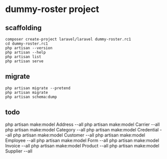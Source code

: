 # dummy-roster project

## scaffolding

```shell
composer create-project laravel/laravel dummy-roster.rc1
cd dummy-roster.rc1
php artisan --version
php artisan --help
php artisan list
php artisan serve
```

## migrate

```shell
php artisan migrate --pretend
php artisan migrate
php artisan schema:dump
```

## todo

php artisan make:model Address --all
php artisan make:model Carrier --all
php artisan make:model Category --all
php artisan make:model Credential --all
php artisan make:model Customer --all
php artisan make:model Employee --all
php artisan make:model Form --all
php artisan make:model Invoice --all
php artisan make:model Product --all
php artisan make:model Supplier --all
```
